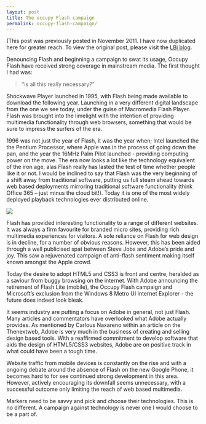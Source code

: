 ```yaml
---
layout: post
title: The occupy Flash campaign
permalink: occupy-flash-campaign/
---
```

(This post was previously posted in November 2011. I have now duplicated here for greater reach. To view the original post, please visit the [LBi blog](http://blog.bigmouthmedia.com/2011/11/22/occupy-flash-unnecessary/).

Denouncing Flash and beginning a campaign to swat its usage, Occupy Flash have received strong coverage in mainstream media. The first thought I had was: 

> "is all this really necessary?"


Shockwave Player launched in 1995, with Flash being made available to download the following year. Launching in a very different digital landscape from the one we see today, under the guise of Macromedia Flash Player. Flash was brought into the limelight with the intention of providing multimedia functionality through web browsers, something that would be sure to impress the surfers of the era.

1996 was not just the year of Flash, it was the year when; Intel launched the the Pentium Processor, where Apple was in the process of going down the pan, and the year the 16MHz Palm Pilot launched - providing computing power on the move. The era now looks a lot like the technology equivalent of the iron age, alas Flash really has lasted the test of time whether people like it or not. I would be inclined to say that Flash was the very beginning of a shift away from traditional software, putting us full steam ahead towards web based deployments mirroring traditional software functionality (think Office 365 – just minus the cloud bit!). Today it is one of the most widely deployed playback technologies ever distributed online.

<img src="http://uploads.calumshep.com/adobe-flash-saturation-rates.jpg"/>

Flash has provided interesting functionality to a range of different websites. It was always a firm favourite for branded micro sites, providing rich multimedia experiences for visitors. A sole reliance on Flash for web design is in decline, for a number of obvious reasons. However, this has been aided through a well publicised spat between Steve Jobs and Adobe’s pride and joy. This saw a rejuvenated campaign of anti-flash sentiment making itself known amongst the Apple crowd.

Today the desire to adopt HTML5 and CSS3 is front and centre, heralded as a saviour from buggy browsing on the internet. With Adobe announcing the retirement of Flash Lite (mobile), the Occupy Flash campaign and Microsoft’s exclusion from the Windows 8 Metro UI Internet Explorer - the future does indeed look bleak.

It seems industry are putting a focus on Adobe in general, not just Flash. Many articles and commentators have overlooked what Adobe actually provides. As mentioned by Carlous Naxareno within an article on the Thenextweb, Adobe is very much in the business of creating and selling design based tools. With a reaffirmed commitment to develop software that aids the design of HTML5/CSS3 websites, Adobe are on positive track in what could have been a tough time.

Website traffic from mobile devices is constantly on the rise and with a ongoing debate around the absence of Flash on the new Google Phone, it becomes hard to for see continued strong development in this area. However, actively encouraging its downfall seems unnecessary, with a successful outcome only limiting the reach of web based multimedia.

Markers need to be savvy and pick and choose their technologies. This is no different. A campaign against technology is never one I would choose to be a part of.
